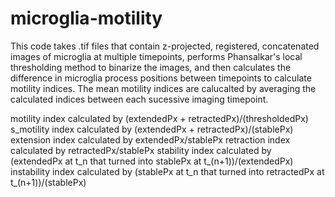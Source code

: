 # microglia-motility

This code takes .tif files that contain z-projected, registered, concatenated images of microglia at multiple timepoints, performs Phansalkar's local thresholding method to binarize the images, and then calculates the difference in microglia process positions between timepoints to calculate motility indices. The mean motility indices are calucalted by averaging the calculated indices between each sucessive imaging timepoint.


motility index calculated by (extendedPx + retractedPx)/(thresholdedPx)
s_motility index calculated by (extendedPx + retractedPx)/(stablePx)
extension index calculated by extendedPx/stablePx
retraction index calculated by retractedPx/stablePx
stability index calculated by (extendedPx at t_n that turned into stablePx at t_(n+1))/(extendedPx)
instability index calculated by (stablePx at t_n that turned into retractedPx at t_(n+1))/(stablePx)
